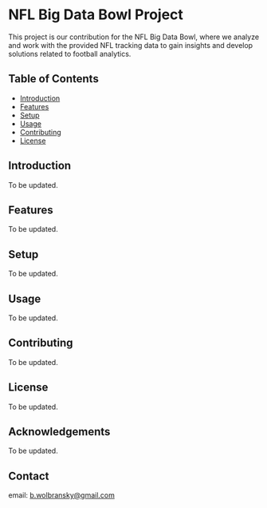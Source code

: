 # NFL Big Data Bowl Project

This project is our contribution for the NFL Big Data Bowl, where we analyze and work with the provided NFL tracking data to gain insights and develop solutions related to football analytics.

## Table of Contents

- [Introduction](#introduction)
- [Features](#features)
- [Setup](#setup)
- [Usage](#usage)
- [Contributing](#contributing)
- [License](#license)

## Introduction

To be updated.

## Features

To be updated.

## Setup

To be updated.

## Usage

To be updated.

## Contributing

To be updated.

## License

To be updated.

## Acknowledgements

To be updated.

## Contact

email: b.wolbransky@gmail.com
